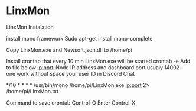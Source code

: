 # LinxMon

LinxMon Instalation

install mono framework
Sudo apt-get install mono-complete

Copy LinxMon.exe and Newsoft.json.dll to /home/pi

Install crontab that every 10 min LinxMon.exe will be started
crontab -e
Add to file below
<Ip:port>-Node IP address and dashboard port usualy 14002
<NodeName>- one work without space
<Discord User ID> your user ID in Discord Chat
  
*/10 * * * * /usr/bin/mono /home/pi/LinxMon.exe <ip:port> <NodeName> <Discord User ID> 2> /home/pi/LinxMon.txt

Command to save crontab
Control-O
Enter
Control-X 
